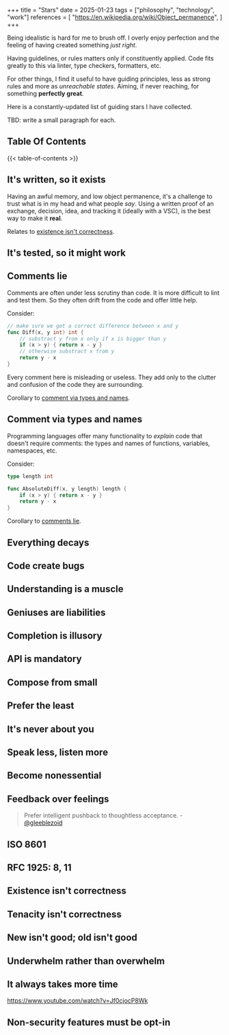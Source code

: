 +++
title = "Stars"
date = 2025-01-23
tags = ["philosophy", "technology", "work"]
references = [
    "https://en.wikipedia.org/wiki/Object_permanence",
]
+++

Being idealistic is hard for me to brush off. I overly enjoy perfection and the
feeling of having created something _just right_.

Having guidelines, or rules matters only if constituently applied. Code fits
greatly to this via linter, type checkers, formatters, etc.

For other things, I find it useful to have guiding principles, less as strong
rules and more as _unreachable states_. Aiming, if never reaching, for something
**perfectly great**.

Here is a constantly-updated list of guiding stars I have collected.

TBD: write a small paragraph for each.


## Table Of Contents

{{< table-of-contents >}}

## It's written, so it exists

Having an awful memory, and low object permanence, it's a challenge to trust
what is in my head and what people _say_. Using a written proof of an exchange,
decision, idea, and tracking it (ideally with a VSC), is the best way to make it
**real**.

Relates to [existence isn't correctness](#existence-isnt-correctness).

## It's tested, so it might work


## Comments lie

Comments are often under less scrutiny than code. It is more difficult to lint
and test them. So they often drift from the code and offer little help.

Consider:

```go
// make sure we get a correct difference between x and y
func Diff(x, y int) int {
    // substract y from x only if x is bigger than y
    if (x > y) { return x - y }
    // otherwise substract x from y
    return y - x
}
```

Every comment here is misleading or useless. They add only to the clutter and
confusion of the code they are surrounding.

Corollary to [comment via types and names](#comment-via-types-and-names).

## Comment via types and names

Programming languages offer many functionality to _explain_ code that doesn't
require comments: the types and names of functions, variables, namespaces, etc.

Consider:

```go
type length int

func AbsoluteDiff(x, y length) length {
    if (x > y) { return x - y }
    return y - x
}
```

Corollary to [comments lie](#comments-lie).

## Everything decays

## Code create bugs

## Understanding is a muscle


## Geniuses are liabilities

## Completion is illusory

## API is mandatory

## Compose from small

## Prefer the least

## It's never about you

## Speak less, listen more

## Become nonessential

## Feedback over feelings
> Prefer intelligent pushback to thoughtless acceptance. -
> [@gleeblezoid](https://corner.gleeblezoid.com/)

## ISO 8601

## RFC 1925: 8, 11

## Existence isn't correctness

## Tenacity isn't correctness

## New isn't good; old isn't good

## Underwhelm rather than overwhelm

## It always takes more time

https://www.youtube.com/watch?v=Jf0cjocP8Wk

## Non-security features must be opt-in
